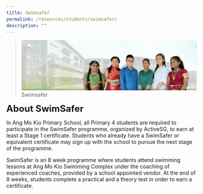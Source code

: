 ```yaml
---
title: Swimsafer
permalink: /resources/students/swimsafer/
description: ""
---
```

>![](/images/About%20Us/banner2-with%20bg.jpg)
>Swimsafer

**<font size=5>About SwimSafer</font>**

In Ang Mo Kio Primary School, all Primary 4 students are required to participate in the SwimSafer programme, organized by ActiveSG, to earn at least a Stage 1 certificate. Students who already have a SwimSafer or equivalent certificate may sign up with the school to pursue the next stage of the programme. 

  

SwimSafer is an 8 week programme where students attend swimming lessons at Ang Mo Kio Swimming Complex under the coaching of experienced coaches, provided by a school appointed vendor. At the end of 8 weeks, students complete a practical and a theory test in order to earn a certificate.